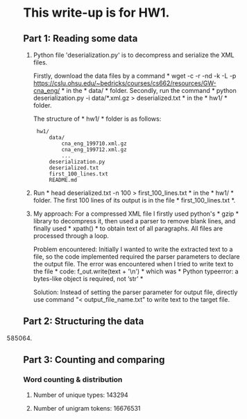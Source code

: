 # This write-up is for HW1.

## Part 1: Reading some data

1. Python file 'deserialization.py' is to decompress and serialize the XML files. 

	Firstly, download the data files by a command * wget -c -r -nd -k -L -p https://cslu.ohsu.edu/~bedricks/courses/cs662/resources/GW-cna_eng/ * in the * data/ * folder.
	Secondly, run the command * python deserialization.py -i data/*.xml.gz > deserialized.txt * in the * hw1/ * folder.

	The structure of * hw1/ * folder is as follows:

		hw1/
			data/
				cna_eng_199710.xml.gz
				cna_eng_199712.xml.gz
				...
			deserialization.py
			deserialized.txt
			first_100_lines.txt
			README.md

2. Run * head deserialized.txt -n 100 > first_100_lines.txt * in the * hw1/ * folder. The first 100 lines of its output is in the file * first_100_lines.txt *.

3. My approach: For a compressed XML file I firstly used python's * gzip * library to decompress it, then used a parser to remove blank lines, and finally used * xpath() * to obtain text of all paragraphs. All files are processed through a loop.

   Problem encountered: Initially I wanted to write the extracted text to a file, so the code implemented required the parser parameters to declare the output file. The error was encountered when I tried to write text to the file * code: f_out.write(text + '\n') * which was * Python typeerror: a bytes-like object is required, not ‘str’ *
   
   Solution: Instead of setting the parser parameter for output file, directly use command "< output_file_name.txt" to write text to the target file.
   
   
## Part 2: Structuring the data

585064.

## Part 3: Counting and comparing

### Word counting & distribution

1. Number of unique types: 143294

2. Number of unigram tokens: 16676531


